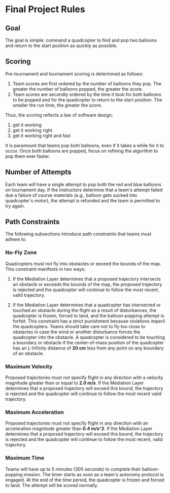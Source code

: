 # Final Project Rules
## Goal
The goal is simple: command a quadcopter to find and pop two balloons and
return to the start position as quickly as possible.

## Scoring
Pre-tournament and tournament scoring is determined as follows:
1) Team scores are first ordered by the number of balloons they pop. The greater
the number of balloons popped, the greater the score.
2) Team scores are secondly ordered by the time it took for both balloons to be
popped and for the quadcopter to return to the start position. The smaller the
run time, the greater the score.

Thus, the scoring reflects a law of software design: 
1) get it working
2) get it working right
3) get it working right and fast

It is paramount that teams pop both balloons, even if it takes a while for it to
occur. Once both balloons are popped, focus on refining the algorithm to pop
them ever faster.

## Number of Attempts
Each team will have a single attempt to pop both the red and blue balloons on
tournament day. If the instructors determine that a team's attempt failed due a
failure of course materials (e.g., balloon gets sucked into quadcopter's motor),
the attempt is refunded and the team is permitted to try again.

## Path Constraints
The following subsections introduce path constraints that teams must adhere to.

### No-Fly Zone
Quadcopters must not fly into obstacles or exceed the bounds of the map. This
constraint manifests in two ways:

1) If the Mediation Layer determines that a proposed trajectory intersects an
obstacle or exceeds the bounds of the map, the proposed trajectory is rejected
and the quadcopter will continue to follow the most recent, valid trajectory.

2) If the Mediation Layer determines that a quadcopter has intersected or
touched an obstacle during the flight as a result of disturbances, the
quadcopter is frozen, forced to land, and the balloon-popping attempt is
forfeit. This constraint has a strict punishment because violations imperil
the quadcopters. Teams should take care not to fly too close to obstacles in
case the wind or another disturbance forces the quadcopter into the
obstacle. A quadcopter is considered to be touching a boundary or obstacle if
the center-of-mass position of the quadcopter has an L-Infinity distance of
**20 cm** less from any point on any boundary of an obstacle.

### Maximum Velocity
Proposed trajectories must not specify flight in any direction with a velocity
magnitude greater than or equal to **2.0 m/s**. If the Mediation Layer
determines that a proposed trajectory will exceed this bound, the trajectory
is rejected and the quadcopter will continue to follow the most recent valid
trajectory.

### Maximum Acceleration
Proposed trajectories must not specify flight in any direction with an
acceleration magnitude greater than **0.4 m/s^2**. If the Mediation Layer
determines that a proposed trajectory will exceed this bound, the trajectory
is rejected and the quadcopter will continue to follow the most recent, valid
trajectory.

### Maximum Time
Teams will have up to 5 minutes (300 seconds) to complete their
balloon-popping mission. The timer starts as soon as a team's autonomy
protocol is engaged. At the end of the time period, the quadcopter is frozen
and forced to land. The attempt will be scored normally.

